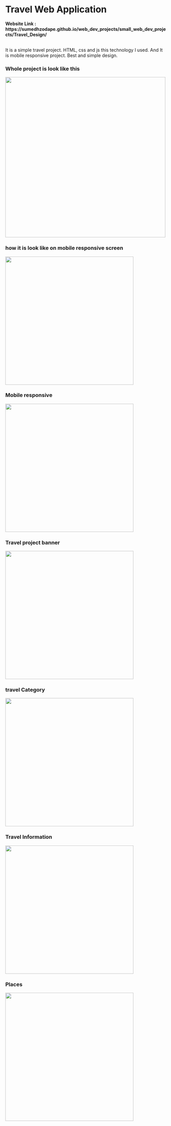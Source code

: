 <h1>Travel Web Application</h1>
<strong>Website Link : https://sumedhzodape.github.io/web_dev_projects/small_web_dev_projects/Travel_Design/</strong>
<br>
<br>
<p>It is a simple travel project. HTML, css and js this technology I used. And It is mobile responsive project. Best and simple design. </p>

<h3>Whole project is look like this</h3>
<img src="./project-images/travels1.png" width="500px"/>

<h3>how it is look like on mobile responsive screen</h3>
<img src="./project-images/travels2.png" width="400px"/>

<h3>Mobile responsive</h3>
<img src="./project-images/travels3.png" width="400px"/>
  
<h3>Travel project banner</h3>
<img src="./project-images/travels4.png" height="400px"/>
  
<h3>travel Category</h3>
<img src="./project-images/travels5.png" height="400px"/>
  
<h3>Travel Information</h3>
<img src="./project-images/travels6.png" height="400px"/>
  
<h3>Places</h3>
<img src="./project-images/travels7.png" height="400px"/>
